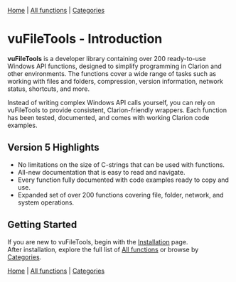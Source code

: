 [Home](../index.md) | [All functions](all-functions.md) | [Categories](categories/index.md)


# vuFileTools - Introduction

**vuFileTools** is a developer library containing over 200 ready-to-use Windows API functions, designed to simplify programming in Clarion and other environments. The functions cover a wide range of tasks such as working with files and folders, compression, version information, network status, shortcuts, and more.

Instead of writing complex Windows API calls yourself, you can rely on vuFileTools to provide consistent, Clarion-friendly wrappers. Each function has been tested, documented, and comes with working Clarion code examples.

## Version 5 Highlights

- No limitations on the size of C-strings that can be used with functions.  
- All-new documentation that is easy to read and navigate.  
- Every function fully documented with code examples ready to copy and use.  
- Expanded set of over 200 functions covering file, folder, network, and system operations.

## Getting Started

If you are new to vuFileTools, begin with the [Installation](install.md) page.  
After installation, explore the full list of [All functions](all-functions.md) or browse by [Categories](categories/index.md).

[Home](../index.md) | [All functions](all-functions.md) | [Categories](categories/index.md)